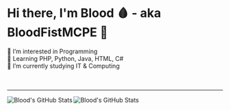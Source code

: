 # Hi there, I'm Blood 🩸 - aka BloodFistMCPE 👋

<summary>👀 I’m interested in Programming</summary>
<summary>🌱 Learning PHP, Python, Java, HTML, C#</summary>
<summary>📖 I’m currently studying IT & Computing</summary>


<br />
<br />

---
<img align="left" alt="Blood's GitHub Stats" src="https://github-readme-stats.vercel.app/api?username=BloodFistMCPE&show_icons=true&hide_border=false&title_color=FD0000&icon_color=16AEE3&bg_color=09131B&text_color=ffffff&border_color=0c1a25"/>
<img align="left" alt="Blood's GitHub Stats" src="https://github-readme-stats-lake-ten.vercel.app/api/top-langs/?username=BloodFistMCPE&theme=dark&show_icons=true&title_color=fff&text_color=fff&count_private=true&include_all_commits=true&langs_count=3"/>
